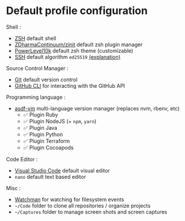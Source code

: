 # Default profile configuration

Shell :

- [ZSH] default shell
- [ZDharmaContinuum/zinit] default zsh plugin manager
- [PowerLevel10k] default zsh theme (customizable)
- [SSH] default algorithm `ed25519` [(explanation)](https://docs.gitlab.com/ee/user/ssh.html#ed25519-ssh-keys)

Source Control Manager :

- [Git] default version control
- [GitHub CLI] for interacting with the GitHub API

Programming language :

- [asdf-vm] multi-language version manager (replaces nvm, rbenv, etc)
  - ✅ Plugin Ruby
  - ✅ Plugin NodeJS (+ `npm`, `yarn`)
  - ✅ Plugin Java
  - ✅ Plugin Python
  - ✅ Plugin Terraform
  - ✅ Plugin Cocoapods

Code Editor :

- [Visual Studio Code] default visual editor
- `nano` default text based editor

Misc :

- [Watchman] for watching for filesystem events
- `~/Code` folder to clone all repositories / organize projects
- `~/Captures` folder to manage screen shots and screen captures

[asdf-vm]: https://github.com/asdf-vm/asdf
[Git]: https://git-scm.com/
[GitHub CLI]: https://cli.github.com/
[PowerLevel10k]: https://github.com/romkatv/powerlevel10k
[SSH]: https://en.wikipedia.org/wiki/Secure_Shell
[Visual Studio Code]: https://code.visualstudio.com/
[Watchman]: https://facebook.github.io/watchman/
[ZDharmaContinuum/zinit]: https://zdharma-continuum.github.io/
[ZSH]: http://www.zsh.org/
